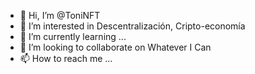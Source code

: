 - 👋 Hi, I’m @ToniNFT
- 👀 I’m interested in Descentralización, Cripto-economía
- 🌱 I’m currently learning ...
- 💞️ I’m looking to collaborate on Whatever I Can
- 📫 How to reach me ...

<!---
ToniNFT/ToniNFT is a ✨ special ✨ repository because its `README.md` (this file) appears on your GitHub profile.
You can click the Preview link to take a look at your changes.
--->
